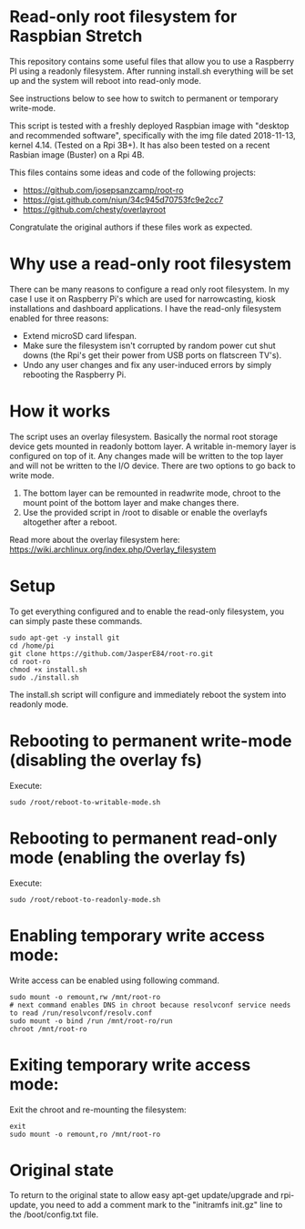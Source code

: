Read-only root filesystem for Raspbian Stretch
============================================
This repository contains some useful files that allow you to use a Raspberry PI using a readonly filesystem.
After running install.sh everything will be set up and the system will reboot into read-only mode.

See instructions below to see how to switch to permanent or temporary write-mode.

This script is tested with a freshly deployed Raspbian image with "desktop and recommended software", specifically with the img file dated 2018-11-13, kernel 4.14. (Tested on a Rpi 3B+). It has also been tested on a recent Rasbian image (Buster) on a Rpi 4B.

This files contains some ideas and code of the following projects:
- https://github.com/josepsanzcamp/root-ro
- https://gist.github.com/niun/34c945d70753fc9e2cc7
- https://github.com/chesty/overlayroot

Congratulate the original authors if these files work as expected. 

Why use a read-only root filesystem
=====
There can be many reasons to configure a read only root filesystem. In my case I use it on Raspberry Pi's which are used for narrowcasting, kiosk installations and dashboard applications. I have the read-only filesystem enabled for three reasons:
- Extend microSD card lifespan.
- Make sure the filesystem isn't corrupted by random power cut shut downs (the Rpi's get their power from USB ports on flatscreen TV's).
- Undo any user changes and fix any user-induced errors by simply rebooting the Raspberry Pi.

How it works
====
The script uses an overlay filesystem. Basically the normal root storage device gets mounted in readonly bottom layer. A writable in-memory layer is configured on top of it. Any changes made will be written to the top layer and will not be written to the I/O device. There are two options to go back to write mode.
1. The bottom layer can be remounted in readwrite mode, chroot to the mount point of the bottom layer and make changes there.
2. Use the provided script in /root to disable or enable the overlayfs altogether after a reboot.

Read more about the overlay filesystem here: https://wiki.archlinux.org/index.php/Overlay_filesystem

Setup
=====
To get everything configured and to enable the read-only filesystem, you can simply paste these commands.
```
sudo apt-get -y install git
cd /home/pi
git clone https://github.com/JasperE84/root-ro.git
cd root-ro
chmod +x install.sh
sudo ./install.sh
```
The install.sh script will configure and immediately reboot the system into readonly mode.

Rebooting to permanent write-mode (disabling the overlay fs)
============
Execute: 
```
sudo /root/reboot-to-writable-mode.sh
```

Rebooting to permanent read-only mode (enabling the overlay fs)
============
Execute: 
```
sudo /root/reboot-to-readonly-mode.sh
```

Enabling temporary write access mode:
============
Write access can be enabled using following command.
```
sudo mount -o remount,rw /mnt/root-ro
# next command enables DNS in chroot because resolvconf service needs to read /run/resolvconf/resolv.conf
sudo mount -o bind /run /mnt/root-ro/run
chroot /mnt/root-ro
```


Exiting temporary write access mode:
===============
Exit the chroot and re-mounting the filesystem:
```
exit
sudo mount -o remount,ro /mnt/root-ro
```

Original state
==============
To return to the original state to allow easy apt-get update/upgrade and rpi-update, you need to add a comment mark to the "initramfs init.gz" line to the /boot/config.txt file.
